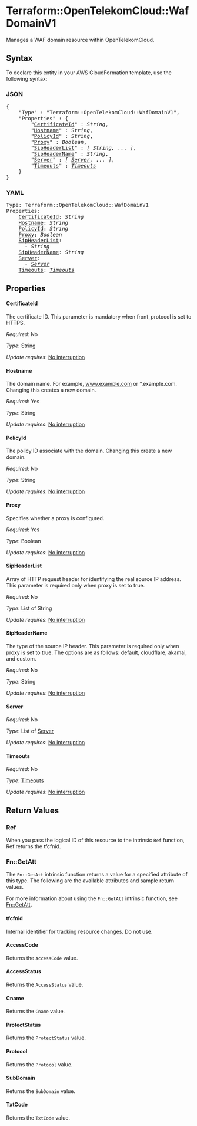 # Terraform::OpenTelekomCloud::WafDomainV1

Manages a WAF domain resource within OpenTelekomCloud.

## Syntax

To declare this entity in your AWS CloudFormation template, use the following syntax:

### JSON

<pre>
{
    "Type" : "Terraform::OpenTelekomCloud::WafDomainV1",
    "Properties" : {
        "<a href="#certificateid" title="CertificateId">CertificateId</a>" : <i>String</i>,
        "<a href="#hostname" title="Hostname">Hostname</a>" : <i>String</i>,
        "<a href="#policyid" title="PolicyId">PolicyId</a>" : <i>String</i>,
        "<a href="#proxy" title="Proxy">Proxy</a>" : <i>Boolean</i>,
        "<a href="#sipheaderlist" title="SipHeaderList">SipHeaderList</a>" : <i>[ String, ... ]</i>,
        "<a href="#sipheadername" title="SipHeaderName">SipHeaderName</a>" : <i>String</i>,
        "<a href="#server" title="Server">Server</a>" : <i>[ <a href="server.md">Server</a>, ... ]</i>,
        "<a href="#timeouts" title="Timeouts">Timeouts</a>" : <i><a href="timeouts.md">Timeouts</a></i>
    }
}
</pre>

### YAML

<pre>
Type: Terraform::OpenTelekomCloud::WafDomainV1
Properties:
    <a href="#certificateid" title="CertificateId">CertificateId</a>: <i>String</i>
    <a href="#hostname" title="Hostname">Hostname</a>: <i>String</i>
    <a href="#policyid" title="PolicyId">PolicyId</a>: <i>String</i>
    <a href="#proxy" title="Proxy">Proxy</a>: <i>Boolean</i>
    <a href="#sipheaderlist" title="SipHeaderList">SipHeaderList</a>: <i>
      - String</i>
    <a href="#sipheadername" title="SipHeaderName">SipHeaderName</a>: <i>String</i>
    <a href="#server" title="Server">Server</a>: <i>
      - <a href="server.md">Server</a></i>
    <a href="#timeouts" title="Timeouts">Timeouts</a>: <i><a href="timeouts.md">Timeouts</a></i>
</pre>

## Properties

#### CertificateId

The certificate ID. This parameter is mandatory when front_protocol is set to HTTPS.

_Required_: No

_Type_: String

_Update requires_: [No interruption](https://docs.aws.amazon.com/AWSCloudFormation/latest/UserGuide/using-cfn-updating-stacks-update-behaviors.html#update-no-interrupt)

#### Hostname

The domain name. For example, www.example.com or *.example.com. Changing this creates a new domain.

_Required_: Yes

_Type_: String

_Update requires_: [No interruption](https://docs.aws.amazon.com/AWSCloudFormation/latest/UserGuide/using-cfn-updating-stacks-update-behaviors.html#update-no-interrupt)

#### PolicyId

The policy ID associate with the domain. Changing this create a new domain.

_Required_: No

_Type_: String

_Update requires_: [No interruption](https://docs.aws.amazon.com/AWSCloudFormation/latest/UserGuide/using-cfn-updating-stacks-update-behaviors.html#update-no-interrupt)

#### Proxy

Specifies whether a proxy is configured.

_Required_: Yes

_Type_: Boolean

_Update requires_: [No interruption](https://docs.aws.amazon.com/AWSCloudFormation/latest/UserGuide/using-cfn-updating-stacks-update-behaviors.html#update-no-interrupt)

#### SipHeaderList

Array of HTTP request header for identifying the real source IP address. This parameter is required only when proxy is set to true.

_Required_: No

_Type_: List of String

_Update requires_: [No interruption](https://docs.aws.amazon.com/AWSCloudFormation/latest/UserGuide/using-cfn-updating-stacks-update-behaviors.html#update-no-interrupt)

#### SipHeaderName

The type of the source IP header. This parameter is required only when proxy is set to true. The options are as follows: default, cloudflare, akamai, and custom.

_Required_: No

_Type_: String

_Update requires_: [No interruption](https://docs.aws.amazon.com/AWSCloudFormation/latest/UserGuide/using-cfn-updating-stacks-update-behaviors.html#update-no-interrupt)

#### Server

_Required_: No

_Type_: List of <a href="server.md">Server</a>

_Update requires_: [No interruption](https://docs.aws.amazon.com/AWSCloudFormation/latest/UserGuide/using-cfn-updating-stacks-update-behaviors.html#update-no-interrupt)

#### Timeouts

_Required_: No

_Type_: <a href="timeouts.md">Timeouts</a>

_Update requires_: [No interruption](https://docs.aws.amazon.com/AWSCloudFormation/latest/UserGuide/using-cfn-updating-stacks-update-behaviors.html#update-no-interrupt)

## Return Values

### Ref

When you pass the logical ID of this resource to the intrinsic `Ref` function, Ref returns the tfcfnid.

### Fn::GetAtt

The `Fn::GetAtt` intrinsic function returns a value for a specified attribute of this type. The following are the available attributes and sample return values.

For more information about using the `Fn::GetAtt` intrinsic function, see [Fn::GetAtt](https://docs.aws.amazon.com/AWSCloudFormation/latest/UserGuide/intrinsic-function-reference-getatt.html).

#### tfcfnid

Internal identifier for tracking resource changes. Do not use.

#### AccessCode

Returns the <code>AccessCode</code> value.

#### AccessStatus

Returns the <code>AccessStatus</code> value.

#### Cname

Returns the <code>Cname</code> value.

#### ProtectStatus

Returns the <code>ProtectStatus</code> value.

#### Protocol

Returns the <code>Protocol</code> value.

#### SubDomain

Returns the <code>SubDomain</code> value.

#### TxtCode

Returns the <code>TxtCode</code> value.


